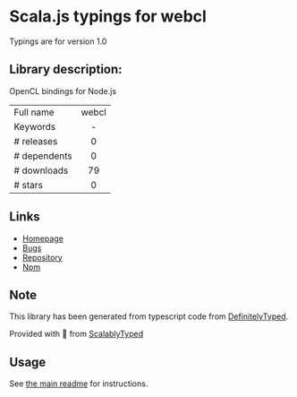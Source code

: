
# Scala.js typings for webcl

Typings are for version 1.0

## Library description:
OpenCL bindings for Node.js

|                    |                 |
| ------------------ | :-------------: |
| Full name          | webcl |
| Keywords           | - |
| # releases         | 0 |
| # dependents       | 0 |
| # downloads        | 79 |
| # stars            | 0 |

## Links
- [Homepage](https://github.com/fifield/node-webcl#readme)
- [Bugs](https://github.com/fifield/node-webcl/issues)
- [Repository](https://github.com/fifield/node-webcl)
- [Npm](https://www.npmjs.com/package/webcl)
    


## Note
This library has been generated from typescript code from [DefinitelyTyped](https://definitelytyped.org).

Provided with :purple_heart: from [ScalablyTyped](https://github.com/oyvindberg/ScalablyTyped)

## Usage
See [the main readme](../../readme.md) for instructions.


